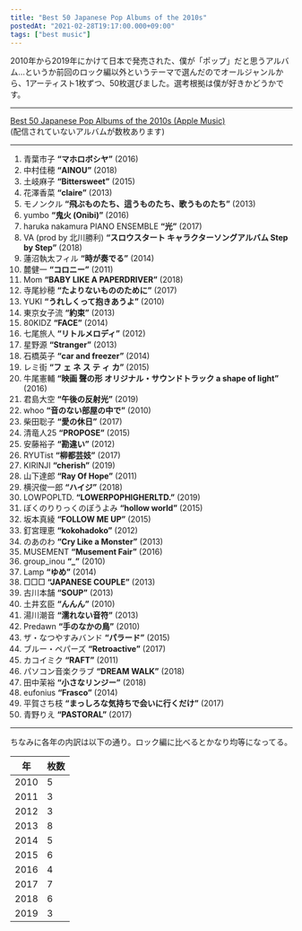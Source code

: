 ```yaml
---
title: "Best 50 Japanese Pop Albums of the 2010s"
postedAt: "2021-02-28T19:17:00.000+09:00"
tags: ["best music"]
---
```


2010年から2019年にかけて日本で発売された、僕が「ポップ」だと思うアルバム…というか前回のロック編以外というテーマで選んだのでオールジャンルから、1アーティスト1枚ずつ、50枚選びました。選考根拠は僕が好きかどうかです。

---

[Best 50 Japanese Pop Albums of the 2010s (Apple Music)](https://music.apple.com/jp/playlist/best-50-japanese-pop-albums-of-the-2010s/pl.u-4JoK1RDFMZjkWr)  
(配信されていないアルバムが数枚あります)

---

1. 青葉市子 **“マホロボシヤ”** (2016)
2. 中村佳穂 **“AINOU”** (2018)
3. 土岐麻子 **“Bittersweet”** (2015)
4. 花澤香菜 **“claire”** (2013)
5. モノンクル **“飛ぶものたち、這うものたち、歌うものたち”** (2013)
6. yumbo **“鬼火 (Onibi)”** (2016)
7. haruka nakamura PIANO ENSEMBLE **“光”** (2017)
8. VA (prod by 北川勝利) **“スロウスタート キャラクターソングアルバム Step by Step”** (2018)
9. 蓮沼執太フィル **“時が奏でる”** (2014)
10. 麓健一 **“コロニー”** (2011)
11. Mom **“BABY LIKE A PAPERDRIVER”** (2018)
12. 寺尾紗穂 **“たよりないもののために”** (2017)
13. YUKI **“うれしくって抱きあうよ”** (2010)
14. 東京女子流 **“約束”** (2013)
15. 80KIDZ **“FACE”** (2014)
16. 七尾旅人 **“リトルメロディ”** (2012)
17. 星野源 **“Stranger”** (2013)
18. 石橋英子 **“car and freezer”** (2014)
19. レミ街 **“フ ェ ネ ス テ ィ カ”** (2015)
20. 牛尾憲輔 **“映画 聲の形 オリジナル・サウンドトラック a shape of light”** (2016)
21. 君島大空 **“午後の反射光”** (2019)
22. whoo **“音のない部屋の中で”** (2010)
23. 柴田聡子 **“愛の休日”** (2017)
24. 清竜人25 **“PROPOSE”** (2015)
25. 安藤裕子 **“勘違い”** (2012)
26. RYUTist **“柳都芸妓”** (2017)
27. KIRINJI **“cherish”** (2019)
28. 山下達郎 **“Ray Of Hope”** (2011)
29. 横沢俊一郎 **“ハイジ”** (2018)
30. LOWPOPLTD. **“LOWERPOPHIGHERLTD.”** (2019)
31. ぼくのりりっくのぼうよみ **“hollow world”** (2015)
32. 坂本真綾 **“FOLLOW ME UP”** (2015)
33. 釘宮理恵 **“kokohadoko”** (2012)
34. のあのわ **“Cry Like a Monster”** (2013)
35. MUSEMENT **“Musement Fair”** (2016)
36. group\_inou **“\_”** (2010)
37. Lamp **“ゆめ”** (2014)
38. □□□ **“JAPANESE COUPLE”** (2013)
39. 古川本舗 **“SOUP”** (2013)
40. 土井玄臣 **“んんん”** (2010)
41. 湯川潮音 **“濡れない音符”** (2013)
42. Predawn **“手のなかの鳥”** (2010)
43. ザ・なつやすみバンド **“パラード”** (2015)
44. ブルー・ペパーズ **“Retroactive”** (2017)
45. カコイミク **“RAFT”** (2011)
46. パソコン音楽クラブ **“DREAM WALK”** (2018)
47. 田中茉裕 **“小さなリンジー”** (2018)
48. eufonius **“Frasco”** (2014)
49. 平賀さち枝 **“まっしろな気持ちで会いに行くだけ”** (2017)
50. 青野りえ **“PASTORAL”** (2017)

---

ちなみに各年の内訳は以下の通り。ロック編に比べるとかなり均等になってる。

| 年    | 枚数 |
| ---- | -- |
| 2010 | 5  |
| 2011 | 3  |
| 2012 | 3  |
| 2013 | 8  |
| 2014 | 5  |
| 2015 | 6  |
| 2016 | 4  |
| 2017 | 7  |
| 2018 | 6  |
| 2019 | 3  |
